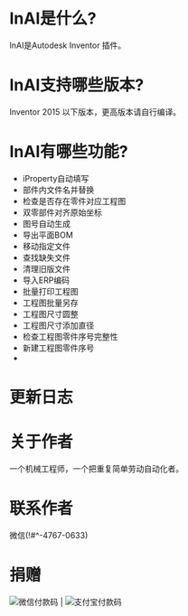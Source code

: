# InAI是什么?
InAI是Autodesk Inventor 插件。

# InAI支持哪些版本?
Inventor 2015 以下版本，更高版本请自行编译。

# InAI有哪些功能?
- iProperty自动填写
- 部件内文件名并替换
- 检查是否存在零件对应工程图
- 双零部件对齐原始坐标
- 图号自动生成
- 导出平面BOM
- 移动指定文件
- 查找缺失文件
- 清理旧版文件
- 导入ERP编码
- 批量打印工程图
- 工程图批量另存
- 工程图尺寸圆整
- 工程图尺寸添加直径
- 检查工程图零件序号完整性
- 新建工程图零件序号
- 


# 更新日志


# 关于作者
一个机械工程师，一个把重复简单劳动自动化者。

# 联系作者
微信(!#^-4767-0633)

# 捐赠
![微信付款码](https://gitcode.net/leaky114/inventoraddin/-/raw/master/Resources/%E5%BE%AE%E4%BF%A1.bmp) | ![支付宝付款码](https://gitcode.net/leaky114/inventoraddin/-/raw/master/Resources/%E6%94%AF%E4%BB%98%E5%AE%9D.bmp)
